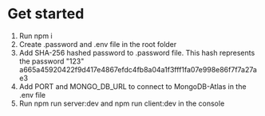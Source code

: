 # Get started

1. Run npm i
2. Create .password and .env file in the root folder
3. Add SHA-256 hashed password to .password file. This hash represents the password "123" a665a45920422f9d417e4867efdc4fb8a04a1f3fff1fa07e998e86f7f7a27ae3
4. Add PORT and MONGO_DB_URL to connect to MongoDB-Atlas in the .env file
5. Run npm run server:dev and npm run client:dev in the console

